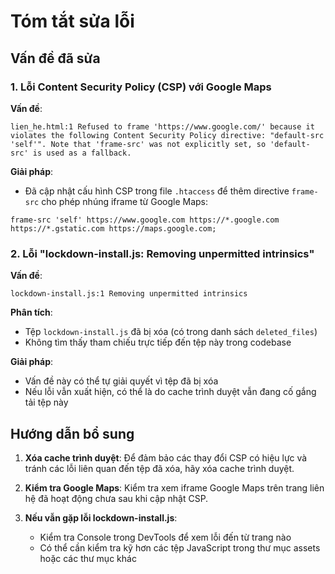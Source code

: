 # Tóm tắt sửa lỗi

## Vấn đề đã sửa

### 1. Lỗi Content Security Policy (CSP) với Google Maps

**Vấn đề**: 
```
lien_he.html:1 Refused to frame 'https://www.google.com/' because it violates the following Content Security Policy directive: "default-src 'self'". Note that 'frame-src' was not explicitly set, so 'default-src' is used as a fallback.
```

**Giải pháp**:
- Đã cập nhật cấu hình CSP trong file `.htaccess` để thêm directive `frame-src` cho phép nhúng iframe từ Google Maps:
```
frame-src 'self' https://www.google.com https://*.google.com https://*.gstatic.com https://maps.google.com;
```

### 2. Lỗi "lockdown-install.js: Removing unpermitted intrinsics"

**Vấn đề**:
```
lockdown-install.js:1 Removing unpermitted intrinsics
```

**Phân tích**:
- Tệp `lockdown-install.js` đã bị xóa (có trong danh sách `deleted_files`)
- Không tìm thấy tham chiếu trực tiếp đến tệp này trong codebase

**Giải pháp**:
- Vấn đề này có thể tự giải quyết vì tệp đã bị xóa
- Nếu lỗi vẫn xuất hiện, có thể là do cache trình duyệt vẫn đang cố gắng tải tệp này

## Hướng dẫn bổ sung

1. **Xóa cache trình duyệt**: Để đảm bảo các thay đổi CSP có hiệu lực và tránh các lỗi liên quan đến tệp đã xóa, hãy xóa cache trình duyệt.

2. **Kiểm tra Google Maps**: Kiểm tra xem iframe Google Maps trên trang liên hệ đã hoạt động chưa sau khi cập nhật CSP.

3. **Nếu vẫn gặp lỗi lockdown-install.js**: 
   - Kiểm tra Console trong DevTools để xem lỗi đến từ trang nào
   - Có thể cần kiểm tra kỹ hơn các tệp JavaScript trong thư mục assets hoặc các thư mục khác 
